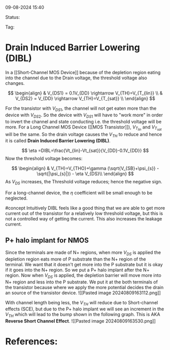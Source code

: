 09-08-2024 15:40

Status:

Tag:


# Drain Induced Barrier Lowering (DIBL)

In a [[Short-Channel MOS Device]] because of the depletion region eating into the channel due to the Drain voltage, the threshold voltage also changes.


$$
\begin{align}
& V_{DS1} = 0.1V_{DD} \rightarrow V_{TH}=V_{T_{lin}} \\
& V_{DS2} = V_{DD} \rightarrow V_{TH}=V_{T_{sat}} \\
\end{align}
$$

For the transistor with $V_{DS1}$, the channel will not get eaten more than the device with $V_{DS2}$. So the device with $V_{DS1}$ will have to "work more"  in order to invert the channel and state conducting i.e. the threshold voltage will be more.
For a Long Channel MOS Device ([[MOS Transistor]]), $V_{T_{lin}}$ and $V_{T_{sat}}$ will be the same.
So the drain voltage causes the $V_{TH}$ to reduce and hence it is called **Drain Induced Barrier Lowering (DIBL)**.

$$
\eta =DIBL=\frac{Vt_{lin}-Vt_{sat}}{V_{DD}-0.1V_{DD}}
$$
Now the threshold voltage becomes:

$$
\begin{align}
& V_{TH}=V_{THO}+\gamma (\sqrt{V_{SB}+\psi_{s}} - \sqrt{|\psi_{s}|}) - \eta V_{DS}\\
\end{align}
$$
As $V_{DS}$ increases, the Threshold voltage reduces; hence the negative sign.

For a long-channel device, the $\eta$ coefficient will be small enough to be neglected. 

#concept Intuitively DIBL feels like a good thing that we are able to get more current out of the transistor for a relatively low threshold voltage, but this is not a controlled way of getting the current. This also increases the leakage current.


## P+ halo implant for NMOS

Since the terminals are made of N+ regions, when more $V_{DS}$ is applied the depletion region eats more of P substrate than the N+ region of the terminal. We want that it doesn't get more into the P substrate but it is okay if it goes into the N+ region. So we put a P+ halo implant after the N+ region. Now when $V_{DS}$ is applied, the depletion barrier will move more into N+ region and less into the P substrate. We put it at the both terminals of the transistor because where we apply the more potential decides the drain an source of the transistor device.
![[Pasted image 20240809163112.png]]

With channel length being less, the $V_{TH}$ will reduce due to Short-channel effects (SCE), but due to the P+ halo implant we will see an increment in the $V_{TH}$ which will lead to the bump shown in the following graph. This is AKA **Reverse Short Channel Effect**.
![[Pasted image 20240809163530.png]]


# References:

